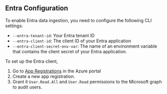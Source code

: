 ## Entra Configuration

To enable Entra data ingestion, you need to configure the following CLI settings:

- `--entra-tenant-id`: Your Entra tenant ID
- `--entra-client-id`: The client ID of your Entra application
- `--entra-client-secret-env-var`: The name of an environment variable that contains the client secret of your Entra application.


To set up the Entra client,

1. Go to [App Registrations](https://portal.azure.com/#view/Microsoft_AAD_RegisteredApps/ApplicationsListBlade) in the Azure portal
1. Create a new app registration.
1. Grant it `User.Read.All` and `User.Read` permissions to the Microsoft graph to audit users.
